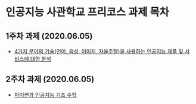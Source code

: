# 인공지능 사관학교 프리코스 과제 목차

## 1주차 과제 (2020.06.05)
 + [4가지 분야의 기술(언어, 음성, 이미지, 자율주행)을 사용하는 인공지능 제품 및 서비스에 대한 분석](https://github.com/dk-lim/pythopia/blob/master/1%EC%A3%BC%EC%B0%A8%20%EA%B3%BC%EC%A0%9C.ipynb)

## 2주차 과제 (2020.06.05)
 + [파이썬과 인공지능 기초 수학](https://github.com/dk-lim/pythopia/blob/master/2%EC%A3%BC%EC%B0%A8%20%EA%B3%BC%EC%A0%9C.ipynb)
